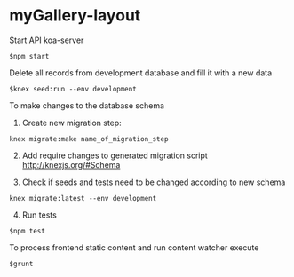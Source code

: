 # myGallery-layout
Start API koa-server
````
$npm start
````
Delete all records from development database and fill it with a new data
````
$knex seed:run --env development
````
To make changes to the database schema
1. Create new migration step:
````
knex migrate:make name_of_migration_step 
````

2. Add require changes to generated migration script
http://knexjs.org/#Schema

3. Check if seeds and tests need to be changed according to new schema

````
knex migrate:latest --env development
````

4. Run tests 
````
$npm test
````
To process frontend static content and run content watcher execute
````
$grunt
````
